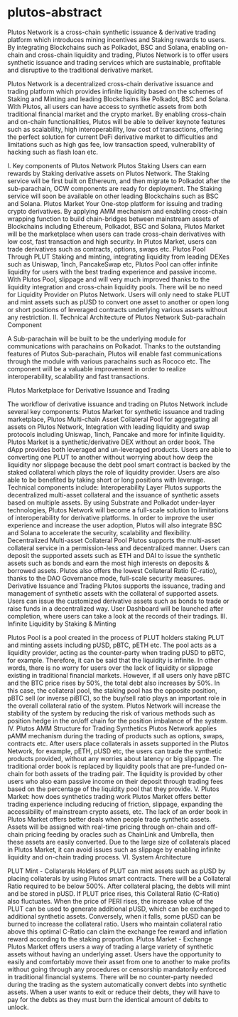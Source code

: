 # plutos-abstract
Plutos Network is a cross-chain synthetic issuance & derivative trading platform which introduces mining incentives and Staking rewards to users. By integrating Blockchains such as Polkadot, BSC and Solana, enabling on-chain and cross-chain liquidity and trading, Plutos Network is to offer users synthetic issuance and trading services which are sustainable, profitable and disruptive to the traditional derivative market. 

Plutos Network is a decentralized cross-chain derivative issuance and trading platform which provides infinite liquidity based on the schemes of Staking and Minting and leading Blockchains like Polkadot, BSC and Solana. With Plutos, all users can have access to synthetic assets from both traditional financial market and the crypto market. By enabling cross-chain and on-chain functionalities, Plutos will be able to deliver keynote features such as scalability, high interoperability, low cost of transactions, offering the perfect solution for current DeFi derivative market to difficulties and limitations such as high gas fee, low transaction speed, vulnerability of hacking such as flash loan etc. 

I. Key components of Plutos Network
Plutos Staking
Users can earn rewards by Staking derivative assets on Plutos Network. The Staking service will be first built on Ethereum, and then migrate to Polkadot after the sub-parachain, OCW components are ready for deployment. The Staking service will soon be available on other leading Blockchains such as BSC and Solana. 
Plutos Market
Your One-stop platform for issuing and trading crypto derivatives. By applying AMM mechanism and enabling cross-chain wrapping function to build chain-bridges between mainstream assets of Blockchains including Ethereum, Polkadot, BSC and Solana, Plutos Market will be the marketplace when users can trade cross-chain derivatives with low cost, fast transaction and high security. In Plutos Market, users can trade derivatives such as contracts, options, swaps etc. 
Plutos Pool
Through PLUT Staking and minting, integrating liquidity from leading DEXes such as Uniswap, 1inch, PancakeSwap etc, Plutos Pool can offer infinite liquidity for users with the best trading experience and passive income. With Plutos Pool, slippage and will very much improved thanks to the liquidity integration and cross-chain liquidity pools. There will be no need for Liquidity Provider on Plutos Network. Users will only need to stake PLUT and mint assets such as pUSD to convert one asset to another or open long or short positions of leveraged contracts underlying various assets without any restriction.
II. Technical Architecture of Plutos Network
Sub-parachain Component 

A Sub-parachain will be built to be the underlying module for communications with parachains on Polkadot. Thanks to the outstanding features of Plutos Sub-parachain, Plutos will enable fast communications through the module with various parachains such as Rococo etc. The component will be a valuable improvement in order to realize interoperability, scalability and fast transactions. 

Plutos Marketplace for Derivative Issuance and Trading

The workflow of derivative issuance and trading on Plutos Network include several key components: Plutos Market for synthetic issuance and trading marketplace, Plutos Multi-chain Asset Collateral Pool for aggregating all assets on Plutos Network, Integration with leading liquidity and swap protocols including Uniswap, 1inch, Pancake and more for infinite liquidity. 
Plutos Market is a synthetic/derivative DEX without an order book. The dApp provides both leveraged and un-leveraged products. Users are able to converting one PLUT to another without worrying about how deep the liquidity nor slippage because the debt pool smart contract is backed by the staked collateral which plays the role of liquidity provider. Users are also able to be benefited by taking short or long positions with leverage. 
Technical components include: 
Interoperability Layer 
Plutos supports the decentralized multi-asset collateral and the issuance of synthetic assets based on multiple assets. By using Substrate and Polkadot under-layer technologies, Plutos Network will become a full-scale solution to limitations of interoperability for derivative platforms. In order to improve the user experience and increase the user adoption, Plutos will also integrate BSC and Solana to accelerate the security, scalability and flexibility.
Decentralized Multi-asset Collateral Pool 
Plutos supports the multi-asset collateral service in a permission-less and decentralized manner. Users can deposit the supported assets such as ETH and DAI to issue the synthetic assets such as bonds and earn the most high interests on deposits & borrowed assets. Plutos also offers the lowest Collateral Ratio (C-ratio), thanks to the DAO Governance mode, full-scale security measures.  
Derivative Issuance and Trading 
Plutos supports the issuance, trading and management of synthetic assets with the collateral of supported assets. Users can issue the customized derivative assets such as bonds to trade or raise funds in a decentralized way. User Dashboard will be launched after completion, where users can take a look at the records of their tradings. 
III. Infinite Liquidity by Staking & Minting 

Plutos Pool is a pool created in the process of PLUT holders staking PLUT and minting assets including pUSD, pBTC, pETH etc.  The pool acts as a liquidity provider, acting as the counter-party when trading pUSD to pBTC, for example. Therefore, it can be said that the liquidity is infinite. In other words, there is no worry for users over the lack of liquidity or slippage existing in traditional financial markets. 
However, if all users only have pBTC and the BTC price rises by 50%, the total debt also increases by 50%. In this case, the collateral pool, the staking pool has the opposite position, pBTC sell (or inverse piBTC), so the buy/sell ratio plays an important role in the overall collateral ratio of the system. Plutos Network will increase the stability of the system by reducing the risk of various methods such as position hedge in the on/off chain for the position imbalance of the system.
IV. Plutos AMM Structure for Trading Synthetics
Plutos Network applies pAMM mechanism during the trading of products such as options, swaps, contracts etc. 
After users place collaterals in assets supported in the Plutos Network, for example, pETH, pUSD etc, the users can trade the synthetic products provided, without any worries about latency or big slippage. 
The traditional order book is replaced by liquidity pools that are pre-funded on-chain for both assets of the trading pair. The liquidity is provided by other users who also earn passive income on their deposit through trading fees based on the percentage of the liquidity pool that they provide.
V. Plutos Market: how does synthetics trading work
Plutos Market offers better trading experience including reducing of friction, slippage, expanding the accessibility of mainstream crypto assets, etc. 
The lack of an order book in Plutos Market offers better deals when people trade synthetic assets. Assets will be assigned with real-time pricing through on-chain and off-chain pricing feeding by oracles such as ChainLink and Umbrella, then these assets are easily converted. Due to the large size of collaterals placed in Plutos Market, it can avoid issues such as slippage by enabling infinite liquidity and on-chain trading process. 
VI. System Architecture

PLUT Mint - Collaterals
Holders of PLUT can mint assets such as pUSD by placing collaterals by using Plutos smart contracts. There will be a Collateral Ratio required to be below 500%. After collateral placing, the debts will mint and be stored in pUSD. 
If PLUT price rises, this Collateral Ratio (C-Ratio) also fluctuates. When the price of PERI rises, the increase value of the PLUT can be used to generate additional pUSD, which can be exchanged to additional synthetic assets. Conversely, when it falls, some pUSD can be burned to increase the collateral ratio. Users who maintain collateral ratio above this optimal C-Ratio can claim the exchange fee reward and inflation reward according to the staking proportion.
Plutos Market - Exchange
Plutos Market offers users a way of trading a large variety of synthetic assets without having an underlying asset. Users have the opportunity to easily and comfortably move their asset from one to another to make profits without going through any procedures or censorship mandatorily enforced in traditional financial systems.
There will be no counter-party needed during the trading as the system automatically convert debts into synthetic assets. When a user wants to exit or reduce their debts, they will have to pay for the debts as they must burn the identical amount of debits to unlock. 
